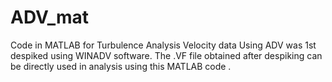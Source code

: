 # ADV_mat
Code in MATLAB for Turbulence Analysis
Velocity data Using ADV was 1st despiked using WINADV software. The .VF file obtained after despiking can be directly used in analysis using this MATLAB code .
